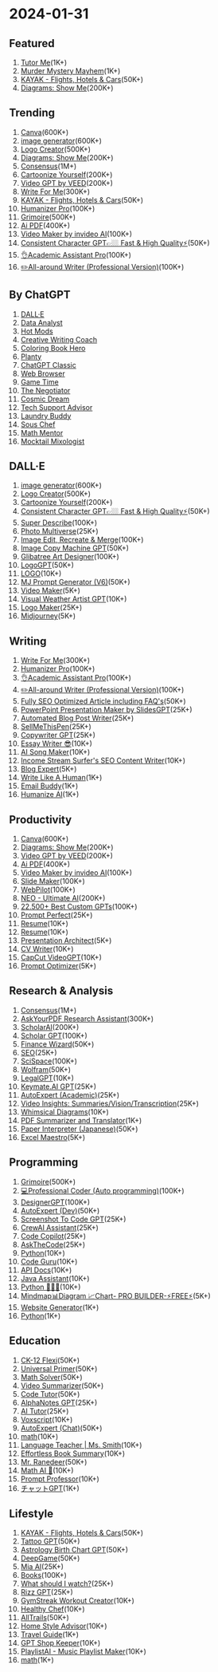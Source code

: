 # 2024-01-31


## Featured

1. [Tutor Me](https://chat.openai.com/g/g-hRCqiqVlM-tutor-me)(1K+)
2. [Murder Mystery Mayhem](https://chat.openai.com/g/g-82dEDeoN3-murder-mystery-mayhem)(1K+)
3. [KAYAK - Flights, Hotels &amp; Cars](https://chat.openai.com/g/g-hcqdAuSMv-kayak-flights-hotels-cars)(50K+)
4. [Diagrams: Show Me](https://chat.openai.com/g/g-5QhhdsfDj-diagrams-show-me)(200K+)

## Trending

1. [Canva](https://chat.openai.com/g/g-alKfVrz9K-canva)(600K+)
2. [image generator](https://chat.openai.com/g/g-pmuQfob8d-image-generator)(600K+)
3. [Logo Creator](https://chat.openai.com/g/g-gFt1ghYJl-logo-creator)(500K+)
4. [Diagrams: Show Me](https://chat.openai.com/g/g-5QhhdsfDj-diagrams-show-me)(200K+)
5. [Consensus](https://chat.openai.com/g/g-bo0FiWLY7-consensus)(1M+)
6. [Cartoonize Yourself](https://chat.openai.com/g/g-gFFsdkfMC-cartoonize-yourself)(200K+)
7. [Video GPT by VEED](https://chat.openai.com/g/g-Hkqnd7mFT-video-gpt-by-veed)(200K+)
8. [Write For Me](https://chat.openai.com/g/g-B3hgivKK9-write-for-me)(300K+)
9. [KAYAK - Flights, Hotels &amp; Cars](https://chat.openai.com/g/g-hcqdAuSMv-kayak-flights-hotels-cars)(50K+)
10. [Humanizer Pro](https://chat.openai.com/g/g-2azCVmXdy-humanizer-pro)(100K+)
11. [Grimoire](https://chat.openai.com/g/g-n7Rs0IK86-grimoire)(500K+)
12. [Ai PDF](https://chat.openai.com/g/g-V2KIUZSj0-ai-pdf)(400K+)
13. [Video Maker by invideo AI](https://chat.openai.com/g/g-h8l4uLHFQ-video-maker-by-invideo-ai)(100K+)
14. [Consistent Character GPT👉🏼 Fast &amp; High Quality⚡️](https://chat.openai.com/g/g-a9JivI0y2-consistent-character-gpt-fast-high-quality)(50K+)
15. [👌Academic Assistant Pro](https://chat.openai.com/g/g-Ej5zYQRIB-academic-assistant-pro)(100K+)
16. [✏️All-around Writer (Professional Version)](https://chat.openai.com/g/g-UbpNAGYL9-all-around-writer-professional-version)(100K+)

## By ChatGPT

1. [DALL·E](https://chat.openai.com/g/g-2fkFE8rbu-dall-e)
2. [Data Analyst](https://chat.openai.com/g/g-HMNcP6w7d-data-analyst)
3. [Hot Mods](https://chat.openai.com/g/g-fTA4FQ7wj-hot-mods)
4. [Creative Writing Coach](https://chat.openai.com/g/g-lN1gKFnvL-creative-writing-coach)
5. [Coloring Book Hero](https://chat.openai.com/g/g-DerYxX7rA-coloring-book-hero)
6. [Planty](https://chat.openai.com/g/g-6PKrcgTBL-planty)
7. [ChatGPT Classic](https://chat.openai.com/g/g-YyyyMT9XH-chatgpt-classic)
8. [Web Browser](https://chat.openai.com/g/g-3w1rEXGE0-web-browser)
9. [Game Time](https://chat.openai.com/g/g-Sug6mXozT-game-time)
10. [The Negotiator](https://chat.openai.com/g/g-TTTAK9GuS-the-negotiator)
11. [Cosmic Dream](https://chat.openai.com/g/g-FdMHL1sNo-cosmic-dream)
12. [Tech Support Advisor](https://chat.openai.com/g/g-WKIaLGGem-tech-support-advisor)
13. [Laundry Buddy](https://chat.openai.com/g/g-QrGDSn90Q-laundry-buddy)
14. [Sous Chef](https://chat.openai.com/g/g-3VrgJ1GpH-sous-chef)
15. [Math Mentor](https://chat.openai.com/g/g-ENhijiiwK-math-mentor)
16. [Mocktail Mixologist](https://chat.openai.com/g/g-PXlrhc1MV-mocktail-mixologist)

## DALL·E

1. [image generator](https://chat.openai.com/g/g-pmuQfob8d-image-generator)(600K+)
2. [Logo Creator](https://chat.openai.com/g/g-gFt1ghYJl-logo-creator)(500K+)
3. [Cartoonize Yourself](https://chat.openai.com/g/g-gFFsdkfMC-cartoonize-yourself)(200K+)
4. [Consistent Character GPT👉🏼 Fast &amp; High Quality⚡️](https://chat.openai.com/g/g-a9JivI0y2-consistent-character-gpt-fast-high-quality)(50K+)
5. [Super Describe](https://chat.openai.com/g/g-9qWC0oyBd-super-describe)(100K+)
6. [Photo Multiverse](https://chat.openai.com/g/g-ZctQCI6MG-photo-multiverse)(25K+)
7. [Image Edit, Recreate &amp; Merge](https://chat.openai.com/g/g-SIE5101qP-image-edit-recreate-merge)(100K+)
8. [Image Copy Machine GPT](https://chat.openai.com/g/g-g0efUwWgG-image-copy-machine-gpt)(50K+)
9. [Glibatree Art Designer](https://chat.openai.com/g/g-7CKojumSX-glibatree-art-designer)(100K+)
10. [LogoGPT](https://chat.openai.com/g/g-z61XG6t54-logogpt)(50K+)
11. [LOGO](https://chat.openai.com/g/g-pCq5xaCri-logo)(10K+)
12. [MJ Prompt Generator (V6)](https://chat.openai.com/g/g-tc0eHXdgb-mj-prompt-generator-v6)(50K+)
13. [Video Maker](https://chat.openai.com/g/g-I9f8LxD5P-video-maker)(5K+)
14. [Visual Weather Artist GPT](https://chat.openai.com/g/g-twUGxmpHv-visual-weather-artist-gpt)(10K+)
15. [Logo Maker](https://chat.openai.com/g/g-Mc4XM2MQP-logo-maker)(25K+)
16. [Midjourney](https://chat.openai.com/g/g-LpDlUu6oL-midjourney)(5K+)

## Writing

1. [Write For Me](https://chat.openai.com/g/g-B3hgivKK9-write-for-me)(300K+)
2. [Humanizer Pro](https://chat.openai.com/g/g-2azCVmXdy-humanizer-pro)(100K+)
3. [👌Academic Assistant Pro](https://chat.openai.com/g/g-Ej5zYQRIB-academic-assistant-pro)(100K+)
4. [✏️All-around Writer (Professional Version)](https://chat.openai.com/g/g-UbpNAGYL9-all-around-writer-professional-version)(100K+)
5. [Fully SEO Optimized Article including FAQ's](https://chat.openai.com/g/g-ySbhcRtru-fully-seo-optimized-article-including-faq-s)(50K+)
6. [PowerPoint Presentation Maker by SlidesGPT](https://chat.openai.com/g/g-cJtHaGnyo-powerpoint-presentation-maker-by-slidesgpt)(25K+)
7. [Automated Blog Post Writer](https://chat.openai.com/g/g-82ALdp8Nj-automated-blog-post-writer)(25K+)
8. [SellMeThisPen](https://chat.openai.com/g/g-cTqsEOE4C-sellmethispen)(25K+)
9. [Copywriter GPT](https://chat.openai.com/g/g-Ji2QOyMml-copywriter-gpt)(25K+)
10. [Essay Writer 😎](https://chat.openai.com/g/g-OHtksi5YI-essay-writer)(10K+)
11. [AI Song Maker](https://chat.openai.com/g/g-txEiClD5G-ai-song-maker)(10K+)
12. [Income Stream Surfer's SEO Content Writer](https://chat.openai.com/g/g-Qf60vcWcr-income-stream-surfer-s-seo-content-writer)(10K+)
13. [Blog Expert](https://chat.openai.com/g/g-PWizFQk8C-blog-expert)(5K+)
14. [Write Like A Human](https://chat.openai.com/g/g-1mzAswM3D-write-like-a-human)(1K+)
15. [Email Buddy](https://chat.openai.com/g/g-EuZgyHTbd-email-buddy)(1K+)
16. [Humanize AI](https://chat.openai.com/g/g-a6Fpz8NRb-humanize-ai)(1K+)

## Productivity

1. [Canva](https://chat.openai.com/g/g-alKfVrz9K-canva)(600K+)
2. [Diagrams: Show Me](https://chat.openai.com/g/g-5QhhdsfDj-diagrams-show-me)(200K+)
3. [Video GPT by VEED](https://chat.openai.com/g/g-Hkqnd7mFT-video-gpt-by-veed)(200K+)
4. [Ai PDF](https://chat.openai.com/g/g-V2KIUZSj0-ai-pdf)(400K+)
5. [Video Maker by invideo AI](https://chat.openai.com/g/g-h8l4uLHFQ-video-maker-by-invideo-ai)(100K+)
6. [Slide Maker](https://chat.openai.com/g/g-Vklr0BddT-slide-maker)(100K+)
7. [WebPilot](https://chat.openai.com/g/g-pNWGgUYqS-webpilot)(100K+)
8. [NEO - Ultimate AI](https://chat.openai.com/g/g-jCYeXl5xh-neo-ultimate-ai)(200K+)
9. [22.500+ Best Custom GPTs](https://chat.openai.com/g/g-RuhDS8mbd-22-500-best-custom-gpts)(100K+)
10. [Prompt Perfect](https://chat.openai.com/g/g-0QDef4GiE-prompt-perfect)(25K+)
11. [Resume](https://chat.openai.com/g/g-MrgKnTZbc-resume)(10K+)
12. [Resume](https://chat.openai.com/g/g-hQdMJ5mJh-resume)(10K+)
13. [Presentation Architect](https://chat.openai.com/g/g-gnM4CjCZz-presentation-architect)(5K+)
14. [CV Writer](https://chat.openai.com/g/g-cStsvQbjd-cv-writer)(10K+)
15. [CapCut VideoGPT](https://chat.openai.com/g/g-Gpu8ZMR52-capcut-videogpt)(10K+)
16. [Prompt Optimizer](https://chat.openai.com/g/g-4uKamI8cT-prompt-optimizer)(5K+)

## Research &amp; Analysis

1. [Consensus](https://chat.openai.com/g/g-bo0FiWLY7-consensus)(1M+)
2. [AskYourPDF Research Assistant](https://chat.openai.com/g/g-UfFxTDMxq-askyourpdf-research-assistant)(300K+)
3. [ScholarAI](https://chat.openai.com/g/g-L2HknCZTC-scholarai)(200K+)
4. [Scholar GPT](https://chat.openai.com/g/g-kZ0eYXlJe-scholar-gpt)(100K+)
5. [Finance Wizard](https://chat.openai.com/g/g-szDdJUX9V-finance-wizard)(50K+)
6. [SEO](https://chat.openai.com/g/g-GrshPDvS3-seo)(25K+)
7. [SciSpace](https://chat.openai.com/g/g-NgAcklHd8-scispace)(100K+)
8. [Wolfram](https://chat.openai.com/g/g-0S5FXLyFN-wolfram)(50K+)
9. [LegalGPT](https://chat.openai.com/g/g-xck3iENsZ-legalgpt)(10K+)
10. [Keymate.AI GPT](https://chat.openai.com/g/g-veSrMmasJ-keymate-ai-gpt)(25K+)
11. [AutoExpert (Academic)](https://chat.openai.com/g/g-YAgNxPJEq-autoexpert-academic)(25K+)
12. [Video Insights: Summaries/Vision/Transcription](https://chat.openai.com/g/g-HXZv0dg8w-video-insights-summaries-vision-transcription)(25K+)
13. [Whimsical Diagrams](https://chat.openai.com/g/g-vI2kaiM9N-whimsical-diagrams)(10K+)
14. [PDF Summarizer and Translator](https://chat.openai.com/g/g-wmg5ljCXW-pdf-summarizer-and-translator)(1K+)
15. [Paper Interpreter (Japanese)](https://chat.openai.com/g/g-hxDOCBQrs-paper-interpreter-japanese)(50K+)
16. [Excel Maestro](https://chat.openai.com/g/g-PNdA4W4tm-excel-maestro)(5K+)

## Programming

1. [Grimoire](https://chat.openai.com/g/g-n7Rs0IK86-grimoire)(500K+)
2. [💻Professional Coder (Auto programming)](https://chat.openai.com/g/g-HgZuFuuBK-professional-coder-auto-programming)(100K+)
3. [DesignerGPT](https://chat.openai.com/g/g-2Eo3NxuS7-designergpt)(100K+)
4. [AutoExpert (Dev)](https://chat.openai.com/g/g-pTF23RJ6f-autoexpert-dev)(50K+)
5. [Screenshot To Code GPT](https://chat.openai.com/g/g-hz8Pw1quF-screenshot-to-code-gpt)(25K+)
6. [CrewAI Assistant](https://chat.openai.com/g/g-qqTuUWsBY-crewai-assistant)(25K+)
7. [Code Copilot](https://chat.openai.com/g/g-2DQzU5UZl-code-copilot)(25K+)
8. [AskTheCode](https://chat.openai.com/g/g-3s6SJ5V7S-askthecode)(25K+)
9. [Python](https://chat.openai.com/g/g-cKXjWStaE-python)(10K+)
10. [Code Guru](https://chat.openai.com/g/g-k3IqoCe1l-code-guru)(10K+)
11. [API Docs](https://chat.openai.com/g/g-I1XNbsyDK-api-docs)(10K+)
12. [Java Assistant](https://chat.openai.com/g/g-kZ59SXL9S-java-assistant)(10K+)
13. [Python 🔨🤖🔧](https://chat.openai.com/g/g-iF6V6LCML-python)(10K+)
14. [Mindmap📊Diagram 📈Chart- PRO BUILDER-⚡FREE⚡](https://chat.openai.com/g/g-jBdvgesNC-mindmapdiagram-chart-pro-builder-free)(5K+)
15. [Website Generator](https://chat.openai.com/g/g-iYSeH3EAI-website-generator)(1K+)
16. [Python](https://chat.openai.com/g/g-tNwCg2vYv-python)(1K+)

## Education

1. [CK-12 Flexi](https://chat.openai.com/g/g-cEEXd8Dpb-ck-12-flexi)(50K+)
2. [Universal Primer](https://chat.openai.com/g/g-GbLbctpPz-universal-primer)(50K+)
3. [Math Solver](https://chat.openai.com/g/g-9YeZz6m6k-math-solver)(50K+)
4. [Video Summarizer](https://chat.openai.com/g/g-GvcYCKPIH-video-summarizer)(50K+)
5. [Code Tutor](https://chat.openai.com/g/g-HxPrv1p8v-code-tutor)(50K+)
6. [AlphaNotes GPT](https://chat.openai.com/g/g-ZdfrSRAyo-alphanotes-gpt)(25K+)
7. [AI Tutor](https://chat.openai.com/g/g-QhTV4OrrZ-ai-tutor)(25K+)
8. [Voxscript](https://chat.openai.com/g/g-g24EzkDta-voxscript)(10K+)
9. [AutoExpert (Chat)](https://chat.openai.com/g/g-LQHhJCXhW-autoexpert-chat)(50K+)
10. [math](https://chat.openai.com/g/g-R8U0NFyIo-math)(10K+)
11. [Language Teacher | Ms. Smith](https://chat.openai.com/g/g-RR3RCyK8N-language-teacher-ms-smith)(10K+)
12. [Effortless Book Summary](https://chat.openai.com/g/g-Vdc2faxMI-effortless-book-summary)(10K+)
13. [Mr. Ranedeer](https://chat.openai.com/g/g-9PKhaweyb-mr-ranedeer)(50K+)
14. [Math AI 🧮](https://chat.openai.com/g/g-2OyX2ZiUk-math-ai)(10K+)
15. [Prompt Professor](https://chat.openai.com/g/g-qfoOICq1l-prompt-professor)(10K+)
16. [チャットGPT](https://chat.openai.com/g/g-8sPlJ64Gn-tiyatutogpt)(1K+)

## Lifestyle

1. [KAYAK - Flights, Hotels &amp; Cars](https://chat.openai.com/g/g-hcqdAuSMv-kayak-flights-hotels-cars)(50K+)
2. [Tattoo GPT](https://chat.openai.com/g/g-1zMekbWTA-tattoo-gpt)(50K+)
3. [Astrology Birth Chart GPT](https://chat.openai.com/g/g-WxckXARTP-astrology-birth-chart-gpt)(50K+)
4. [DeepGame](https://chat.openai.com/g/g-TzI2BlJPT-deepgame)(50K+)
5. [Mia AI](https://chat.openai.com/g/g-l38NcMokB-mia-ai)(25K+)
6. [Books](https://chat.openai.com/g/g-z77yDe7Vu-books)(100K+)
7. [What should I watch?](https://chat.openai.com/g/g-Gm9cCA5qg-what-should-i-watch)(25K+)
8. [Rizz GPT](https://chat.openai.com/g/g-CsdwU23wt-rizz-gpt)(25K+)
9. [GymStreak Workout Creator](https://chat.openai.com/g/g-TVDhLW5fm-gymstreak-workout-creator)(10K+)
10. [Healthy Chef](https://chat.openai.com/g/g-OdwKeQjDm-healthy-chef)(10K+)
11. [AllTrails](https://chat.openai.com/g/g-KpF6lTka3-alltrails)(50K+)
12. [Home Style Advisor](https://chat.openai.com/g/g-JUPludygA-home-style-advisor)(10K+)
13. [Travel Guide](https://chat.openai.com/g/g-E7eSRUHy6-travel-guide)(1K+)
14. [GPT Shop Keeper](https://chat.openai.com/g/g-22ZUhrOgu-gpt-shop-keeper)(10K+)
15. [PlaylistAI - Music Playlist Maker](https://chat.openai.com/g/g-KkxbQAVuk-playlistai-music-playlist-maker)(10K+)
16. [math](https://chat.openai.com/g/g-rr7AytfKH-math)(1K+)